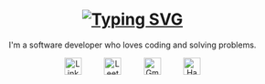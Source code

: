 <div align="center">
  
[![Typing SVG](https://readme-typing-svg.demolab.com?font=Fira+Code&size=30&pause=1000&color=F7F7F7&center=true&vCenter=true&width=435&lines=Hello%2C+I'm+Bogdan)](https://git.io/typing-svg)</div>
==============================================================================================================================

<p align="center">
  I'm a software developer who loves coding and solving problems. 
</p>


<p align="center">
  <a href="https://www.linkedin.com/in/istrate-bogdan/" target="_blank" style="text-decoration: none; display: inline-block;">
    <img src="https://cdn.simpleicons.org/linkedin/ffffff" alt="LinkedIn" height="30" width="30">
  </a> &nbsp;&nbsp;&nbsp;&nbsp;&nbsp;&nbsp;&nbsp;&nbsp;

  <a href="https://www.leetcode.com/bogdan321" target="_blank" style="text-decoration: none; display: inline-block;">
    <img src="https://cdn.simpleicons.org/leetcode/ffffff" alt="LeetCode" height="30" width="30">
  </a> &nbsp;&nbsp;&nbsp;&nbsp;&nbsp;&nbsp;&nbsp;&nbsp;

  <a href="mailto:bogdanistrate032@gmail.com" target="_blank" style="text-decoration: none; display: inline-block;">
    <img src="https://cdn.simpleicons.org/gmail/ffffff" alt="Gmail" height="30" width="30">
  </a> &nbsp;&nbsp;&nbsp;&nbsp;&nbsp;&nbsp;&nbsp;&nbsp;

  <a href="https://www.hackerrank.com/profile/bogdan016" target="_blank" style="text-decoration: none; display: inline-block;">
    <img src="https://cdn.simpleicons.org/hackerrank/ffffff" alt="HackerRank" height="30" width="30">
  </a>
</p>

